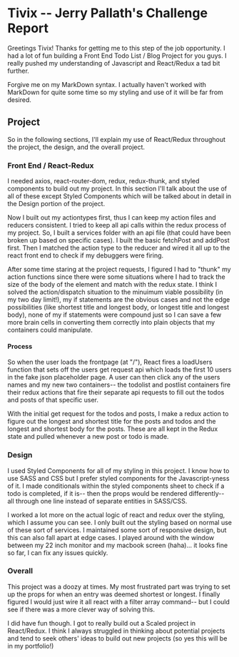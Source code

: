 # Tivix -- Jerry Pallath's Challenge Report

Greetings Tivix!  Thanks for getting me to this step of the job opportunity.  I had a lot of fun building a Front End Todo List / Blog Project for you guys.  I really pushed my understanding of Javascript and React/Redux a tad bit further.  

Forgive me on my MarkDown syntax.  I actually haven't worked with MarkDown for quite some time so my styling and use of it will be far from desired. 

## Project

So in the following sections, I'll explain my use of React/Redux throughout the project, the design, and the overall project.

### Front End / React-Redux

I needed axios, react-router-dom, redux, redux-thunk, and styled components to build out my project.  In this section I'll talk about the use of all of these except Styled Components which will be talked about in detail in the Design portion of the project.

Now I built out my actiontypes first, thus I can keep my action files and reducers consistent.  I tried to keep all api calls within the redux process of my project.  So, I built a services folder with an api file (that could have been broken up based on specific cases).  I built the basic fetchPost and addPost first.  Then I matched the action type to the reducer and wired it all up to the react front end to check if my debuggers were firing.  

After some time staring at the project requests, I figured I had to "thunk" my action functions since there were some situations where I had to track the size of the body of the element and match with the redux state.  I think I solved the action/dispatch situation to the minuimum viable possibility (in my two day limit!), my if statements are the obvious cases and not the edge possibilities (like shortest title and longest body, or longest title and longest body), none of my if statements were compound just so I can save a few more brain cells in converting them correctly into plain objects that my containers could manipulate.

#### Process

So when the user loads the frontpage (at "/"), React fires a loadUsers function that sets off the users get request api which loads the first 10 users in the fake json placeholder page.  A user can then click any of the users names and my new two containers-- the todolist and postlist containers fire their redux actions that fire their separate api requests to fill out the todos and posts of that specific user.  

With the initial get request for the todos and posts, I make a redux action to figure out the longest and shortest title for the posts and todos and the longest and shortest body for the posts.  These are all kept in the Redux state and pulled whenever a new post or todo is made.

### Design
I used Styled Components for all of my styling in this project.  I know how to use SASS and CSS but I prefer styled components for the Javascript-yness of it.  I made conditionals within the styled components sheet to check if a todo is completed, if it is-- then the props would be rendered differently-- all through one line instead of separate entities in SASS/CSS.

I worked a lot more on the actual logic of react and redux over the styling, which I assume you can see.  I only built out the styling based on normal use of these sort of services.  I maintained some sort of responsive design, but this can also fall apart at edge cases. I played around with the window between my 22 inch monitor and my macbook screen (haha)... it looks fine so far, I can fix any issues quickly.

### Overall
This project was a doozy at times.  My most frustrated part was trying to set up the props for when an entry was deemed shortest or longest.  I finally figured I would just wire it all react with a filter array command-- but I could see if there was a more clever way of solving this.

I did have fun though.  I got to really build out a Scaled project in React/Redux. I think I always struggled in thinking about potential projects and tend to seek others' ideas to build out new projects (so yes this will be in my portfolio!)
